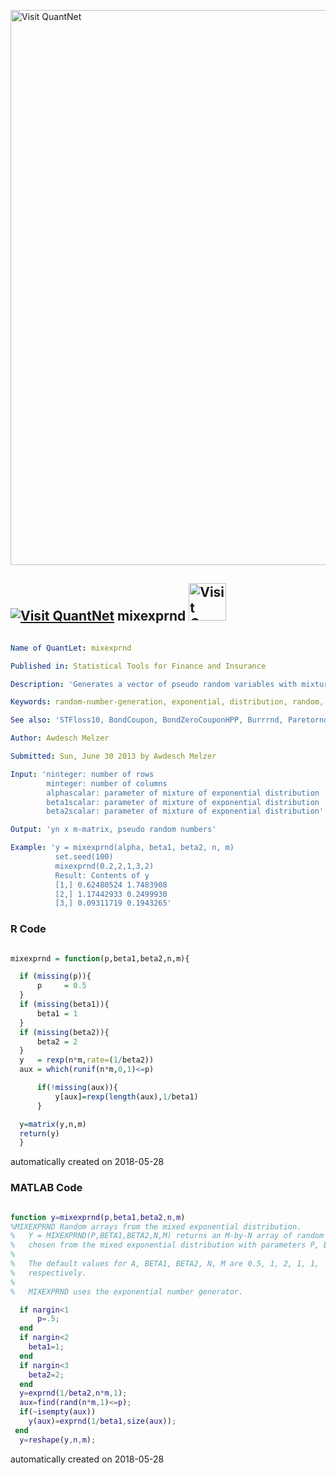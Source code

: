 [<img src="https://github.com/QuantLet/Styleguide-and-FAQ/blob/master/pictures/banner.png" width="888" alt="Visit QuantNet">](http://quantlet.de/)

## [<img src="https://github.com/QuantLet/Styleguide-and-FAQ/blob/master/pictures/qloqo.png" alt="Visit QuantNet">](http://quantlet.de/) **mixexprnd** [<img src="https://github.com/QuantLet/Styleguide-and-FAQ/blob/master/pictures/QN2.png" width="60" alt="Visit QuantNet 2.0">](http://quantlet.de/)

```yaml

Name of QuantLet: mixexprnd

Published in: Statistical Tools for Finance and Insurance

Description: 'Generates a vector of pseudo random variables with mixture of exponentials distributions. Required by STFloss10'

Keywords: random-number-generation, exponential, distribution, random, loss function

See also: 'STFloss10, BondCoupon, BondZeroCouponHPP, Burrrnd, Paretornd, STFcat04, STFcat05, STFcat06, STFcat07, STFcat08, STFcat09, simHPPALP, simNHPPALP'

Author: Awdesch Melzer

Submitted: Sun, June 30 2013 by Awdesch Melzer

Input: 'ninteger: number of rows
        minteger: number of columns
        alphascalar: parameter of mixture of exponential distribution
        beta1scalar: parameter of mixture of exponential distribution
        beta2scalar: parameter of mixture of exponential distribution'

Output: 'yn x m-matrix, pseudo random numbers'

Example: 'y = mixexprnd(alpha, beta1, beta2, n, m)
          set.seed(100)
          mixexprnd(0.2,2,1,3,2)
          Result: Contents of y
          [1,] 0.62480524 1.7483908
          [2,] 1.17442933 0.2499930
          [3,] 0.09311719 0.1943265'


```

### R Code
```r

mixexprnd = function(p,beta1,beta2,n,m){

  if (missing(p)){
      p     = 0.5
  }
  if (missing(beta1)){
      beta1 = 1
  }
  if (missing(beta2)){
      beta2 = 2
  }
  y   = rexp(n*m,rate=(1/beta2))
  aux = which(runif(n*m,0,1)<=p)  

      if(!missing(aux)){
          y[aux]=rexp(length(aux),1/beta1)
      }

  y=matrix(y,n,m)
  return(y)
  }

```

automatically created on 2018-05-28

### MATLAB Code
```matlab

function y=mixexprnd(p,beta1,beta2,n,m)
%MIXEXPRND Random arrays from the mixed exponential distribution.
%   Y = MIXEXPRND(P,BETA1,BETA2,N,M) returns an M-by-N array of random numbers 
%   chosen from the mixed exponential distribution with parameters P, BETA1, BETA2.
%
%   The default values for A, BETA1, BETA2, N, M are 0.5, 1, 2, 1, 1,
%   respectively.
%
%   MIXEXPRND uses the exponential number generator.

  if nargin<1
      p=.5;
  end
  if nargin<2
    beta1=1;
  end
  if nargin<3
    beta2=2;
  end
  y=exprnd(1/beta2,n*m,1);
  aux=find(rand(n*m,1)<=p);
  if(~isempty(aux))
    y(aux)=exprnd(1/beta1,size(aux));
 end
  y=reshape(y,n,m);

```

automatically created on 2018-05-28